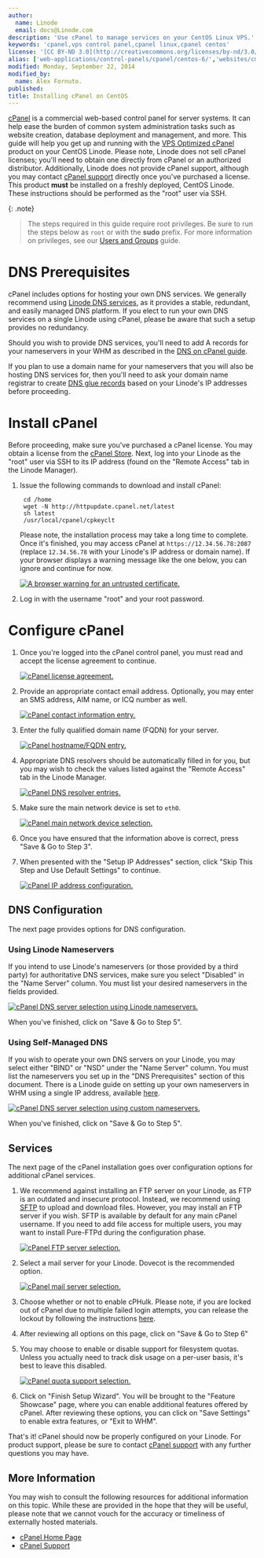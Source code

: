 ```yaml
---
author:
  name: Linode
  email: docs@Linode.com
description: 'Use cPanel to manage services on your CentOS Linux VPS.'
keywords: 'cpanel,vps control panel,cpanel linux,cpanel centos'
license: '[CC BY-ND 3.0](http://creativecommons.org/licenses/by-nd/3.0/us/)'
alias: ['web-applications/control-panels/cpanel/centos-6/','websites/cms/cpanel-on-centos-6-5/','websites/cms/cpanel-on-centos-5/']
modified: Monday, September 22, 2014
modified_by:
  name: Alex Fornuto.
published: 
title: Installing cPanel on CentOS
---
```


[cPanel](http://cpanel.net) is a commercial web-based control panel for server systems. It can help ease the burden of common system administration tasks such as website creation, database deployment and management, and more. This guide will help you get up and running with the [VPS Optimized cPanel](http://cpanel.net/products/cpanelwhm/vps-optimized.html) product on your CentOS Linode. Please note, Linode does not sell cPanel licenses; you'll need to obtain one directly from cPanel or an authorized distributor. Additionally, Linode does not provide cPanel support, although you may contact [cPanel support](http://cpanel.net/support.html) directly once you've purchased a license. This product **must** be installed on a freshly deployed, CentOS Linode. These instructions should be performed as the "root" user via SSH.

{: .note}
>The steps required in this guide require root privileges. Be sure to run the steps below as ``root`` or with the **sudo** prefix. For more information on privileges, see our [Users and Groups](/docs/tools-reference/linux-users-and-groups) guide.

# DNS Prerequisites

cPanel includes options for hosting your own DNS services. We generally recommend using [Linode DNS services](/docs/dns-guides/configuring-dns-with-the-linode-manager), as it provides a stable, redundant, and easily managed DNS platform. If you elect to run your own DNS services on a single Linode using cPanel, please be aware that such a setup provides no redundancy.

Should you wish to provide DNS services, you'll need to add A records for your nameservers in your WHM as described in the [DNS on cPanel guide](https://library.linode.com/web-applications/control-panels/cpanel/dns-on-cpanel#sph_nameserver-records).

If you plan to use a domain name for your nameservers that you will also be hosting DNS services for, then you'll need to ask your domain name registrar to create [DNS glue records](http://en.wikipedia.org/wiki/Domain_Name_System#Circular_dependencies_and_glue_records) based on your Linode's IP addresses before proceeding.

# Install cPanel

Before proceeding, make sure you've purchased a cPanel license. You may obtain a license from the [cPanel Store](https://store-koala.cpanel.net/). Next, log into your Linode as the "root" user via SSH to its IP address (found on the "Remote Access" tab in the Linode Manager). 

1. Issue the following commands to download and install cPanel:

        cd /home
        wget -N http://httpupdate.cpanel.net/latest
        sh latest
        /usr/local/cpanel/cpkeyclt

    Please note, the installation process may take a long time to complete. Once it's finished, you may access cPanel at `https://12.34.56.78:2087` (replace `12.34.56.78` with your Linode's IP address or domain name). If your browser displays a warning message like the one below, you can ignore and continue for now.

    [![A browser warning for an untrusted certificate.](/docs/assets/ssl-warning.png)](/docs/assets/ssl-warning.png)

2. Log in with the username "root" and your root password.

# Configure cPanel

1. Once you're logged into the cPanel control panel, you must read and accept the license agreement to continue.

    [![cPanel license agreement.](/docs/assets/267-cpanel-whm-01-license-large.png)](/docs/assets/267-cpanel-whm-01-license-large.png)

2. Provide an appropriate contact email address. Optionally, you may enter an SMS address, AIM name, or ICQ number as well.

    [![cPanel contact information entry.](/docs/assets/268-cpanel-whm-02-01-networking-contact-information.png)](/docs/assets/268-cpanel-whm-02-01-networking-contact-information.png)

3. Enter the fully qualified domain name (FQDN) for your server.

    [![cPanel hostname/FQDN entry.](/docs/assets/269-cpanel-whm-02-02-networking-hostname.png)](/docs/assets/269-cpanel-whm-02-02-networking-hostname.png)

4. Appropriate DNS resolvers should be automatically filled in for you, but you may wish to check the values listed against the "Remote Access" tab in the Linode Manager.

    [![cPanel DNS resolver entries.](/docs/assets/270-cpanel-whm-02-03-networking-resolvers.png)](/docs/assets/270-cpanel-whm-02-03-networking-resolvers.png)

5. Make sure the main network device is set to `eth0`.

    [![cPanel main network device selection.](/docs/assets/271-cpanel-whm-02-04-networking-ethernet-device.png)](/docs/assets/271-cpanel-whm-02-04-networking-ethernet-device.png)

6. Once you have ensured that the information above is correct, press "Save & Go to Step 3".


7. When presented with the "Setup IP Addresses" section, click "Skip This Step and Use Default Settings" to continue.

    [![cPanel IP address configuration.](/docs/assets/272-cpanel-whm-03-setup-ip-addresses.png)](/docs/assets/272-cpanel-whm-03-setup-ip-addresses.png)

## DNS Configuration

The next page provides options for DNS configuration.

### Using Linode Nameservers

If you intend to use Linode's nameservers (or those provided by a third party) for authoritative DNS services, make sure you select "Disabled" in the "Name Server" column. You must list your desired nameservers in the fields provided.

[![cPanel DNS server selection using Linode nameservers.](/docs/assets/273-cpanel-whm-04-01-nameservers-linode-large.png)](/docs/assets/273-cpanel-whm-04-01-nameservers-linode-large.png)

When you've finished, click on "Save & Go to Step 5".

### Using Self-Managed DNS

If you wish to operate your own DNS servers on your Linode, you may select either "BIND" or "NSD" under the "Name Server" column. You must list the nameservers you set up in the "DNS Prerequisites" section of this document. There is a Linode guide on setting up your own nameservers in WHM using a single IP address, available [here](/docs/websites/cms/set-up-dns-services-on-cpanel).

[![cPanel DNS server selection using custom nameservers.](/docs/assets/274-cpanel-whm-04-02-nameservers-custom-large.png)](/docs/assets/274-cpanel-whm-04-02-nameservers-custom-large.png)

When you've finished, click on "Save & Go to Step 5".

## Services

The next page of the cPanel installation goes over configuration options for additional cPanel services.


1. We recommend against installing an FTP server on your Linode, as FTP is an outdated and insecure protocol. Instead, we recommend using [SFTP](/docs/platform/linode-beginners-guide/#how-do-i-upload-files-to-my-linode) to upload and download files. However, you may install an FTP server if you wish. SFTP is available by default for any main cPanel username. If you need to add file access for multiple users, you may want to install Pure-FTPd during the configuration phase.

    [![cPanel FTP server selection.](/docs/assets/275-cpanel-whm-05-ftp-large.png)](/docs/assets/275-cpanel-whm-05-ftp-large.png)

2. Select a mail server for your Linode. Dovecot is the recommended option.

    [![cPanel mail server selection.](/docs/assets/276-cpanel-whm-06-mail-large.png)](/docs/assets/276-cpanel-whm-06-mail-large.png)

3. Choose whether or not to enable cPHulk. Please note, if you are locked out of cPanel due to multiple failed login attempts, you can release the lockout by following the instructions <a href="https://documentation.cpanel.net/display/ALD/cPHulk+Brute+Force+Protection#cPHulkBruteForceProtection-Howtoreleasealockout" target="_blank">here</a>. 

4. After reviewing all options on this page, click on "Save & Go to Step 6"

5. You may choose to enable or disable support for filesystem quotas. Unless you actually need to track disk usage on a per-user basis, it's best to leave this disabled.

    [![cPanel quota support selection.](/docs/assets/277-cpanel-whm-07-quotas.png)](/docs/assets/277-cpanel-whm-07-quotas.png)

6. Click on "Finish Setup Wizard". You will be brought to the "Feature Showcase" page, where you can enable additional features offered by cPanel. After reviewing these options, you can click on "Save Settings" to enable extra features, or "Exit to WHM".

That's it! cPanel should now be properly configured on your Linode. For product support, please be sure to contact [cPanel support](http://cpanel.net/support.html) with any further questions you may have.

More Information
----------------

You may wish to consult the following resources for additional information on this topic. While these are provided in the hope that they will be useful, please note that we cannot vouch for the accuracy or timeliness of externally hosted materials.

- [cPanel Home Page](http://cpanel.net)
- [cPanel Support](http://cpanel.net/support.html)



